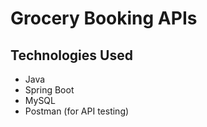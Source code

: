 # Grocery Booking APIs

## Technologies Used

- Java
- Spring Boot
- MySQL
- Postman (for API testing)
